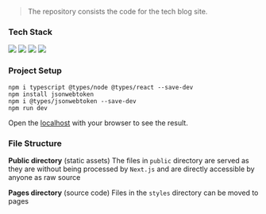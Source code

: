 > The repository consists the code for the tech blog site.



### Tech Stack

![](https://img.shields.io/badge/Framework-Next.js-informational?style=flat&logo=data:image/svg%2bxml;base64,<BASE64_DATA>)
![](https://img.shields.io/badge/Code-TypeScript-informational?style=flat&logo=<LOGO_NAME>&logoColor=white&color=2bbc8a)
![](https://img.shields.io/badge/Code-CSS3-informational?style=flat&logo=<LOGO_NAME>&logoColor=white&color=2bbc8a)
![](https://img.shields.io/badge/Shell-Zsh-informational?style=flat&logo=<LOGO_NAME>&logoColor=white&color=5a4fcf)


<!-- > This is a [Next.js](https://nextjs.org/) project bootstrapped with [`create-next-app`](https://github.com/vercel/next.js/tree/canary/packages/create-next-app). -->

### Project Setup
<!-- 
```
node -v
npm -v
npx create-next-app hello-next --use-npm
```
convert all `.js` files to `.tsx` files

then create a `tfconfig.json` file  -->

```
npm i typescript @types/node @types/react --save-dev
npm install jsonwebtoken 
npm i @types/jsonwebtoken --save-dev
npm run dev
```

Open the [localhost](http://localhost:3000) with your browser to see the result.


### File Structure

**Public directory** (static assets) The files in `public` directory are served as they are without being processed by `Next.js` and are directly accessible by anyone as raw source

**Pages directory** (source code) Files in the `styles` directory can be moved to pages 

<!-- ## Learn More

To learn more about Next.js, take a look at the following resources:

- [Next.js Documentation](https://nextjs.org/docs) - learn about Next.js features and API.
- [Learn Next.js](https://nextjs.org/learn) - an interactive Next.js tutorial.

You can check out [the Next.js GitHub repository](https://github.com/vercel/next.js/) - your feedback and contributions are welcome!

## Deploy on Vercel

The easiest way to deploy your Next.js app is to use the [Vercel Platform](https://vercel.com/import?utm_medium=default-template&filter=next.js&utm_source=create-next-app&utm_campaign=create-next-app-readme) from the creators of Next.js.

Check out our [Next.js deployment documentation](https://nextjs.org/docs/deployment) for more details. -->
